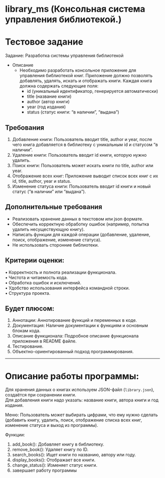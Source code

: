 # library_ms (Консольная система управления библиотекой.)

# Тестовое задание 
Задание: Разработка системы управления библиотекой
- Описание
  - Необходимо разработать консольное приложение для управления библиотекой книг.
  Приложение должно позволять добавлять, удалять, искать и отображать книги.
  Каждая книга должна содержать следующие поля:
    -  id (уникальный идентификатор, генерируется автоматически)
    - title (название книги)
    - author (автор книги)
    - year (год издания)
    - status (статус книги: “в наличии”, “выдана”)

## Требования
1. Добавление книги: Пользователь вводит title, author и year, после чего книга добавляется в библиотеку с уникальным id и статусом “в наличии”.
2. Удаление книги: Пользователь вводит id книги, которую нужно удалить.
3. Поиск книги: Пользователь может искать книги по title, author или year.
4. Отображение всех книг: Приложение выводит список всех книг с их id, title, author, year и status.
5. Изменение статуса книги: Пользователь вводит id книги и новый статус (“в наличии” или “выдана”).

## Дополнительные требования
 - Реализовать хранение данных в текстовом или json формате.
 - Обеспечить корректную обработку ошибок (например, попытка удалить несуществующую книгу).
 - Написать функции для каждой операции (добавление, удаление, поиск, отображение, изменение статуса).
 - Не использовать сторонние библиотеки.

## Критерии оценки:
 • Корректность и полнота реализации функционала.<br/>
 • Чистота и читаемость кода.<br/>
 • Обработка ошибок и исключений.<br/>
 • Удобство использования интерфейса командной строки.<br/>
 • Структура проекта.

## Будет плюсом:
1. Аннотации: Аннотирование функций и переменных в коде.
2. Документация: Наличие документации к функциям и основным блокам кода.
3. Описание функционала: Подробное описание функционала приложения в README файле.
4. Тестирование.
5. Объектно-ориентированный подход программирования.

---
# Описание работы программы:
Для хранения данных о книгах используем JSON-файл (```library.json```), создаётся при сохранении книги.<br/>
Для добавления книги надо указать: название книги, автора книги и год издания.<br/>

Меню: Пользователь может выбирать цифрами, что ему нужно сделать (добавить книгу, удалить, поиск, отображение списка всех книг, изменение статуса и выход из программы).<br/>

Функции:
1. add_book(): Добавляет книгу в библиотеку.
2. remove_book(): Удаляет книгу по ID.
3. search_books(): Ищет книги по названию, автору или году.
4. display_books(): Отображает все книги.
5. change_status(): Изменяет статус книги.
6. завершает работу программы
